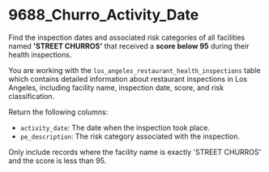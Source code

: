 # 9688_Churro_Activity_Date

Find the inspection dates and associated risk categories of all facilities named **'STREET CHURROS'** that received a **score below 95** during their health inspections.

You are working with the `los_angeles_restaurant_health_inspections` table which contains detailed information about restaurant inspections in Los Angeles, including facility name, inspection date, score, and risk classification.

Return the following columns:
- `activity_date`: The date when the inspection took place.
- `pe_description`: The risk category associated with the inspection.

Only include records where the facility name is exactly 'STREET CHURROS' and the score is less than 95.
